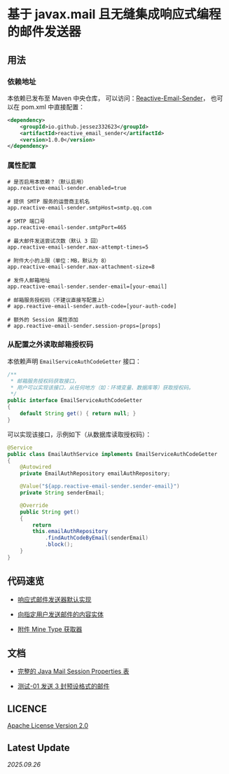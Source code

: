 # 基于 javax.mail 且无缝集成响应式编程的邮件发送器

## 用法

### 依赖地址

本依赖已发布至 Maven 中央仓库，
可以访问：[Reactive-Email-Sender](https://central.sonatype.com/artifact/io.github.jessez332623/reactive_email_sender)，
也可以在 pom.xml 中直接配置：

```XML
<dependency>
    <groupId>io.github.jessez332623</groupId>
    <artifactId>reactive_email_sender</artifactId>
    <version>1.0.0</version>
</dependency>
```

### 属性配置

```properties
# 是否启用本依赖？（默认启用）
app.reactive-email-sender.enabled=true

# 提供 SMTP 服务的运营商主机名
app.reactive-email-sender.smtpHost=smtp.qq.com

# SMTP 端口号
app.reactive-email-sender.smtpPort=465

# 最大邮件发送尝试次数（默认 3 回）
app.reactive-email-sender.max-attempt-times=5

# 附件大小的上限（单位：MB，默认为 8）
app.reactive-email-sender.max-attachment-size=8

# 发件人邮箱地址
app.reactive-email-sender.sender-email=[your-email]

# 邮箱服务授权码（不建议直接写配置上）
# app.reactive-email-sender.auth-code=[your-auth-code]

# 额外的 Session 属性添加
# app.reactive-email-sender.session-props=[props]
```

### 从配置之外读取邮箱授权码

本依赖声明 `EmailServiceAuthCodeGetter` 接口：

```java
/**
 * 邮箱服务授权码获取接口，
 * 用户可以实现该接口，从任何地方（如：环境变量、数据库等）获取授权码。
 */
public interface EmailServiceAuthCodeGetter
{
    default String get() { return null; }
}
```

可以实现该接口，示例如下（从数据库读取授权码）：

```java
@Service
public class EmailAuthService implements EmailServiceAuthCodeGetter
{
    @Autowired
    private EmailAuthRepository emailAuthRepository;

    @Value("${app.reactive-email-sender.sender-email}")
    private String senderEmail;

    @Override
    public String get()
    {
        return
        this.emailAuthRepository
            .findAuthCodeByEmail(senderEmail)
            .block();
    }
}
```

## 代码速览

- [响应式邮件发送器默认实现](https://github.com/JesseZ332623/Reactive-Email-Sender/blob/main/src/main/java/io/github/jessez332623/reactive_email_sender/impl/DefaultReactiveEmailSenderImpl.java)

- [向指定用户发送邮件的内容实体](https://github.com/JesseZ332623/Reactive-Email-Sender/blob/main/src/main/java/io/github/jessez332623/reactive_email_sender/dto/EmailContent.java)

- [附件 Mine Type 获取器](https://github.com/JesseZ332623/Reactive-Email-Sender/blob/main/src/main/java/io/github/jessez332623/reactive_email_sender/utils/MimeTypeGetter.java)

## 文档

- [完整的 Java Mail Session Properties 表](https://github.com/JesseZ332623/Reactive-Email-Sender/blob/main/documents/%E5%AE%8C%E6%95%B4%E7%9A%84%20Java%20Mail%20Session%20Properties%20%E8%A1%A8.md)

- [测试-01 发送 3 封预设格式的邮件](https://github.com/JesseZ332623/Reactive-Email-Sender/blob/main/documents/%E6%B5%8B%E8%AF%95-01%20%E5%8F%91%E9%80%81%203%20%E5%B0%81%E9%A2%84%E8%AE%BE%E6%A0%BC%E5%BC%8F%E7%9A%84%E9%82%AE%E4%BB%B6.md)

## LICENCE

[Apache License Version 2.0](https://github.com/JesseZ332623/Reactive-Email-Sender/blob/main/LICENCE)

## Latest Update

*2025.09.26*